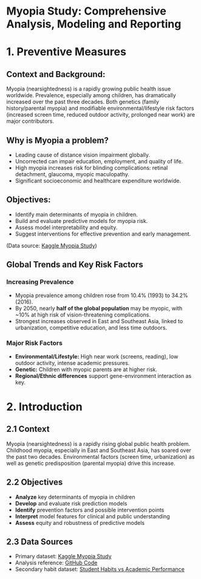 # Myopia Study: Comprehensive Analysis, Modeling and Reporting

# 1. **Preventive Measures**

## **Context and Background:**  
Myopia (nearsightedness) is a rapidly growing public health issue worldwide. Prevalence, especially among children, has dramatically increased over the past three decades. Both genetics (family history/parental myopia) and modifiable environmental/lifestyle risk factors (increased screen time, reduced outdoor activity, prolonged near work) are major contributors.

## **Why is Myopia a problem?**
- Leading cause of distance vision impairment globally.
- Uncorrected can impair education, employment, and quality of life.
- High myopia increases risk for blinding complications: retinal detachment, glaucoma, myopic maculopathy.
- Significant socioeconomic and healthcare expenditure worldwide.

## **Objectives:**
- Identify main determinants of myopia in children.
- Build and evaluate predictive models for myopia risk.
- Assess model interpretability and equity.
- Suggest interventions for effective prevention and early management.

(Data source: [Kaggle Myopia Study](https://www.kaggle.com/datasets/mscgeorges/myopia-study))

## **Global Trends and Key Risk Factors**

### Increasing Prevalence

- Myopia prevalence among children rose from 10.4% (1993) to 34.2% (2016).
- By 2050, nearly **half of the global population** may be myopic, with ~10% at high risk of vision-threatening complications.
- Strongest increases observed in East and Southeast Asia, linked to urbanization, competitive education, and less time outdoors.

### Major Risk Factors

- **Environmental/Lifestyle:** High near work (screens, reading), low outdoor activity, intense academic pressures.
- **Genetic:** Children with myopic parents are at higher risk.
- **Regional/Ethnic differences** support gene-environment interaction as key.

# 2. Introduction

## 2.1 Context

Myopia (nearsightedness) is a rapidly rising global public health problem. Childhood myopia, especially in East and Southeast Asia, has soared over the past two decades. Environmental factors (screen time, urbanization) as well as genetic predisposition (parental myopia) drive this increase.

## 2.2 Objectives

- **Analyze** key determinants of myopia in children  
- **Develop** and evaluate risk prediction models  
- **Identify** prevention factors and possible intervention points  
- **Interpret** model features for clinical and public understanding  
- **Assess** equity and robustness of predictive models

## 2.3 Data Sources

- Primary dataset: [Kaggle Myopia Study](https://www.kaggle.com/datasets/mscgeorges/myopia-study)
- Analysis reference: [GitHub Code](https://github.com/ggeop/Myopia-Study/blob/master/Code.R)
- Secondary habit dataset: [Student Habits vs Academic Performance](https://www.kaggle.com/datasets/jayaantanaath/student-habits-vs-academic-performance)

